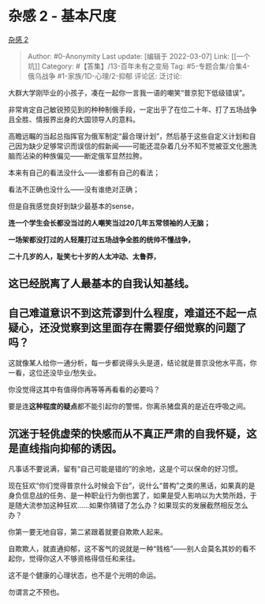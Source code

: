 # 杂感 2 - 基本尺度
[杂感 2](https://zhuanlan.zhihu.com/p/476683820)

> Author: #0-Anonymity
> Last update: [编辑于 2022-03-07]
> Link: [[一个坑]]
> Category: #【答集】/13-百年未有之变局
> Tag: #5-专题合集/合集4-俄乌战争 #1-家族/1D-心理/2-抑郁
> 评论区:
> 泛讨论:

大群大学刚毕业的小孩子，凑在一起你一言我一语的嘲笑“普京犯下低级错误”。

非常肯定自己敏锐预见到的种种制俄手段，一定出乎了在位二十年、打了五场战争且全胜、情报界出身的大国领导人的意料。

高瞻远瞩的当起总指挥官为俄军制定“最合理计划”，然后基于这些自定义计划和自己因为缺少足够常识而误信的假新闻——可能还混杂着几分不知不觉被亚文化圈洗脑而沾染的种族偏见——断定俄军显然拉胯。

本来有自己的看法没什么——谁都有自己的看法；

看法不正确也没什么——没有谁绝对正确；

但是自我感觉良好到缺少最基本的sense，

**连一个学生会长都没当过的人嘲笑当过20几年五常领袖的人无脑；**

**一场架都没打过的人轻蔑打过五场战争全胜的统帅不懂战争，**

**二十几岁的人，耻笑七十岁的人太冲动、太鲁莽，**

## **这已经脱离了人最基本的自我认知基线。**

## 自己难道意识不到这荒谬到什么程度，难道还不起一点疑心，还没觉察到这里面存在需要仔细觉察的问题了吗？

这就像某人给你一通分析，每一步都说得头头是道，结论就是普京没他水平高，你一看，这位还没毕业/愁失业。

你没觉得这其中有值得你再等等再看看的必要吗？

要是连**这种程度的疑点**都不能引起你的警惕，你离杀猪盘真的是近在呼吸之间。

## **沉迷于轻佻虚荣的快感而从不真正严肃的自我怀疑，这是直线指向抑郁的诱因。**

凡事话不要说满，留有“自己可能是错的”的余地，这是个可以保命的好习惯。

现在狂欢“你们觉得普京什么时候会下台”，说什么“普构”之类的黑话，如果真的是身负信息战的任务、是一种职业行为倒也罢了，如果是受人影响以为大势所趋，于是随大流参加这种狂欢……如果你猜错了怎么办？如果现实的发展截然相反怎么办？

你第一要无地自容，第二紧跟着就要自欺欺人起来。

自欺欺人，就直通抑郁，这不客气的说就是一种“贱格”——别人会莫名其妙的看不起你，觉得你这人不够资格得信任和来往。

这不是个健康的心理状态，也不是个光明的命运。

勿谓言之不预也。
